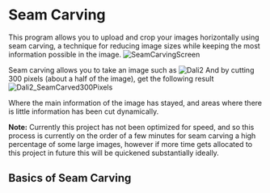 # Seam Carving
This program allows you to upload and crop your images horizontally using seam carving, a technique for reducing image sizes while keeping the most information
possible in the image.
![SeamCarvingScreen](https://github.com/user-attachments/assets/84d63883-84db-4ddc-aa52-ce3ea47446de)

Seam carving allows you to take an image such as 
![Dali2](https://github.com/user-attachments/assets/b93ae66a-d309-45da-a88f-5b4c7bdd801f)
And by cutting 300 pixels (about a half of the image), get the following result
![Dali2_SeamCarved300Pixels](https://github.com/user-attachments/assets/346582b5-6d3e-4e51-84a4-62a0b41e38fe)

Where the main information of the image has stayed, and areas where there is little information has been cut dynamically.

**Note:** Currently this project has not been optimized for speed, and so this process is currently on the order of a few minutes
for seam carving a high percentage of some large images, however if more time gets allocated to this project in future this 
will be quickened substantially ideally.

## Basics of Seam Carving



